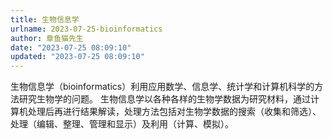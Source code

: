 ```yaml
---
title: 生物信息学
urlname: 2023-07-25-bioinformatics
author: 章鱼猫先生
date: "2023-07-25 08:09:10"
updated: "2023-07-25 08:09:10"
---
```


生物信息学（bioinformatics）利用应用数学、信息学、统计学和计算机科学的方法研究生物学的问题。 生物信息学以各种各样的生物学数据为研究材料，通过计算机处理后再进行结果解读，处理方法包括对生物学数据的搜索（收集和筛选）、处理（编辑、整理、管理和显示）及利用（计算、模拟）。
